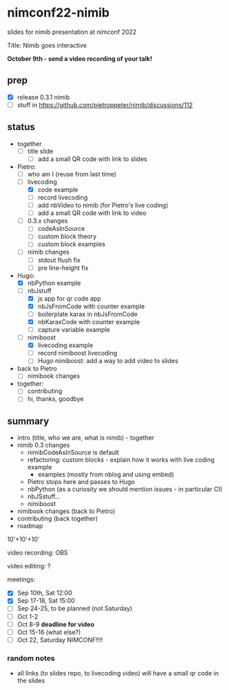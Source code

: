 # nimconf22-nimib

slides for nimib presentation at nimconf 2022

Title: Nimib goes interactive

**October 9th - send a video recording of your talk!**

## prep

- [x] release 0.3.1 nimib
- [ ] stuff in https://github.com/pietroppeter/nimib/discussions/112

## status

- together
  - [ ] title slide
    - [ ] add a small QR code with link to slides
- Pietro:
  - [ ] who am I (reuse from last time)
  - [ ] livecoding
    - [x] code example
    - [ ] record livecoding
    - [ ] add nbVideo to nimib (for Pietro's live coding)
    - [ ] add a small QR code with link to video
  - [ ] 0.3.x changes
    - [ ] codeAsInSource
    - [ ] custom block theory
    - [ ] custom block examples
  - [ ] nimib changes
    - [ ] stdout flush fix
    - [ ] pre line-height fix
- Hugo:
  - [x] nbPython example
  - [ ] nbJstuff
    - [x] js app for qr code app
    - [x] nbJsFromCode with counter example
    - [ ] boilerplate karax in nbJsFromCode
    - [x] nbKaraxCode with counter example
    - [ ] capture variable example
  - [ ] nimiboost
    - [x] livecoding example
    - [ ] record nimiboost livecoding
    - [ ] Hugo nimiboost: add a way to add video to slides
- back to Pietro
  - [ ] nimibook changes
- together:
  - [ ] contributing
  - [ ] hi, thanks, goodbye

## summary

- intro (title, who we are, what is nimib) - together
- nimib 0.3 changes
  - nimibCodeAsInSource is default
  - refactoring: custom blocks - explain how it works with live coding example
    - examples (mostly from nblog and using embed)
  - Pietro stops here and passes to Hugo
  - nbPython (as a curiosity we should mention issues - in particular CI)
  - nbJSstuff...
  - nimiboost
- nimibook changes (back to Pietro)
- contributing (back together)
- roadmap

10'+10'+10'

video recording: OBS

video editing: ?

meetings:
- [x] Sep 10th, Sat 12:00
- [x] Sep 17-18, Sat 15:00
- [ ] Sep 24-25, to be planned (not Saturday)
- [ ] Oct 1-2
- [ ] Oct 8-9 **deadline for video**
- [ ] Oct 15-16 (what else?)
- [ ] Oct 22, Saturday NIMCONF!!!!

### random notes

- all links (to slides repo, to livecoding video) will have a small qr code in the slides
